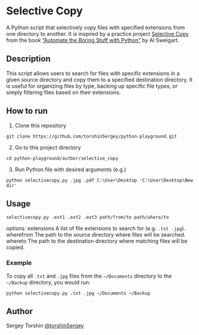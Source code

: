 # Selective Copy

A Python script that selectively copy files with specified extensions
from one directory to another.
It is inspired by a practice project [Selective Copy](https://automatetheboringstuff.com/2e/chapter10/#calibre_link-346) from the book [“Automate the Boring Stuff with Python”](https://automatetheboringstuff.com/) by Al Sweigart.

## Description

This script allows users to search for files with specific extensions in a given source directory and copy them to a specified destination directory. It is useful for organizing files by type, backing up specific file types, or simply filtering files based on their extensions.

## How to run

1. Clone this repository
```
git clone https://github.com/torshin5ergey/python-playground.git
```
2. Go to this project directory
```
cd python-playground/autbor/selective_copy
```
3. Run Python file with desired arguments (e.g.)
```
python selectivecopy.py .jpg .pdf C:\User\Desktop 'C:\User\Desktop\New dir'
```

## Usage

```
selectivecopy.py .ext1 .ext2 .ext3 path/from/to path/where/to
```
options:
extensions  A list of file extensions to search for (e.g. `.txt .jpg`).
wherefrom   The path to the source directory where files will be searched.
whereto     The path to the destination directory where matching files will be copied.

### Example

To copy all `.txt` and `.jpg` files from the `~/Documents` directory to the `~/Backup` directory, you would run:
```
python selectivecopy.py .txt .jpg ~/Documents ~/Backup
```

## Author 

Sergey Torshin [@torshin5ergey](https://github.com/torshin5ergey)

